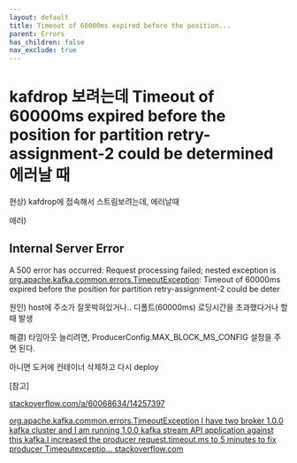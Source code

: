 ```yaml
---
layout: default
title: Timeout of 60000ms expired before the position...
parent: Errors
has_children: false
nav_exclude: true
---
```


# kafdrop 보려는데 Timeout of 60000ms expired before the position for partition retry-assignment-2 could be determined 에러날 때

현상) kafdrop에 접속해서 스트림보려는데, 에러날때

애러)

## Internal Server Error

A 500 error has occurred: Request processing failed; nested exception is [org.apache.kafka.common.errors.TimeoutException](https://www.blogger.com/blog/post/edit/2689228726924373128/7388999278163586944#): Timeout of 60000ms expired before the position for partition retry-assignment-2 could be deter

원인) host에 주소가 잘못박혀있거나.. 디폴트(60000ms) 로딩시간을 초과했다거나 할때 발생

해결) 타임아웃 늘리려면, ProducerConfig.MAX_BLOCK_MS_CONFIG 설정을 주면 된다.

아니면 도커에 컨테이너 삭제하고 다시 deploy

[참고]

[stackoverflow.com/a/60068634/14257397](https://www.blogger.com/blog/post/edit/2689228726924373128/7388999278163586944#)

[org.apache.kafka.common.errors.TimeoutException
I have two broker 1.0.0 kafka cluster and I am running 1.0.0 kafka stream API application against this kafka.I increased the producer request.timeout.ms to 5 minutes to fix producer Timeoutexceptio...
stackoverflow.com](https://www.blogger.com/blog/post/edit/2689228726924373128/7388999278163586944#)